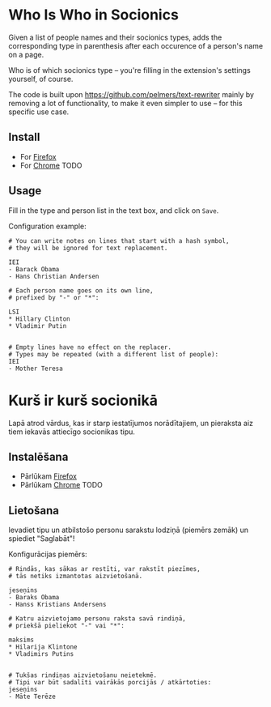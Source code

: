 # Who Is Who in Socionics

Given a list of people names and their socionics types, adds the corresponding type in parenthesis after each occurence of a person's name on a page.

Who is of which socionics type – you're filling in the extension's settings yourself, of course.

The code is built upon https://github.com/pelmers/text-rewriter mainly by removing a lot of functionality, to make it even simpler to use – for this specific use case.

## Install

* For [Firefox](https://addons.mozilla.org/en-US/firefox/addon/who-is-who-in-socionics/)
* For [Chrome](https://chrome.google.com/webstore/detail/) TODO

## Usage

Fill in the type and person list in the text box, and click on `Save`.

Configuration example:

```
# You can write notes on lines that start with a hash symbol,
# they will be ignored for text replacement.

IEI
- Barack Obama
- Hans Christian Andersen

# Each person name goes on its own line,
# prefixed by "-" or "*":

LSI
* Hillary Clinton
* Vladimir Putin


# Empty lines have no effect on the replacer.
# Types may be repeated (with a different list of people):
IEI
- Mother Teresa
```

# Kurš ir kurš socionikā

Lapā atrod vārdus, kas ir starp iestatījumos norādītajiem, un pieraksta aiz tiem iekavās attiecīgo socionikas tipu.

## Instalēšana

* Pārlūkam [Firefox](https://addons.mozilla.org/lv/firefox/addon/who-is-who-in-socionics/)
* Pārlūkam [Chrome](https://chrome.google.com/webstore/detail/) TODO

## Lietošana

Ievadiet tipu un atbilstošo personu sarakstu lodziņā (piemērs zemāk) un spiediet &quot;Saglabāt&quot;!</p>

Konfigurācijas piemērs:

```
# Rindās, kas sākas ar restīti, var rakstīt piezīmes,
# tās netiks izmantotas aizvietošanā.

jeseņins
- Baraks Obama
- Hanss Kristians Andersens

# Katru aizvietojamo personu raksta savā rindiņā,
# priekšā pieliekot "-" vai "*":

maksims
* Hilarija Klintone
* Vladimirs Putins


# Tukšas rindiņas aizvietošanu neietekmē.
# Tipi var būt sadalīti vairākās porcijās / atkārtoties:
jeseņins
- Māte Terēze
```
